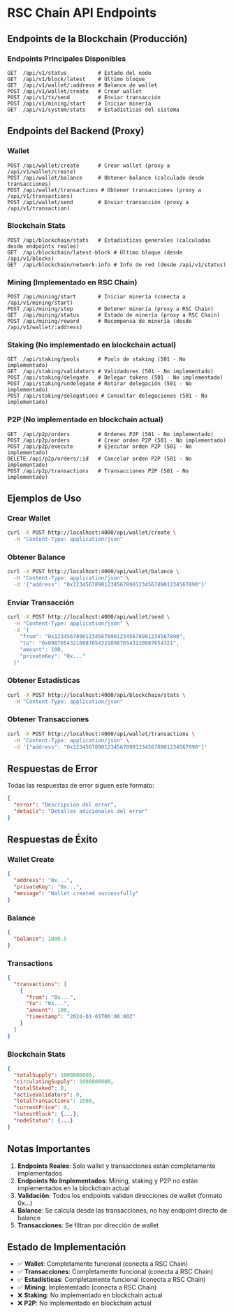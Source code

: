 # RSC Chain API Endpoints

## Endpoints de la Blockchain (Producción)

### Endpoints Principales Disponibles
```
GET  /api/v1/status          # Estado del nodo
GET  /api/v1/block/latest    # Último bloque
GET  /api/v1/wallet/:address # Balance de wallet
POST /api/v1/wallet/create   # Crear wallet
POST /api/v1/tx/send         # Enviar transacción
POST /api/v1/mining/start    # Iniciar minería
GET  /api/v1/system/stats    # Estadísticas del sistema
```

## Endpoints del Backend (Proxy)

### Wallet
```
POST /api/wallet/create      # Crear wallet (proxy a /api/v1/wallet/create)
POST /api/wallet/balance     # Obtener balance (calculado desde transacciones)
POST /api/wallet/transactions # Obtener transacciones (proxy a /api/v1/transactions)
POST /api/wallet/send        # Enviar transacción (proxy a /api/v1/transaction)
```

### Blockchain Stats
```
POST /api/blockchain/stats   # Estadísticas generales (calculadas desde endpoints reales)
GET  /api/blockchain/latest-block # Último bloque (desde /api/v1/blocks)
GET  /api/blockchain/network-info # Info de red (desde /api/v1/status)
```

### Mining (Implementado en RSC Chain)
```
POST /api/mining/start       # Iniciar minería (conecta a /api/v1/mining/start)
POST /api/mining/stop        # Detener minería (proxy a RSC Chain)
GET  /api/mining/status      # Estado de minería (proxy a RSC Chain)
POST /api/mining/reward      # Recompensa de minería (desde /api/v1/wallet/:address)
```

### Staking (No implementado en blockchain actual)
```
GET  /api/staking/pools      # Pools de staking (501 - No implementado)
GET  /api/staking/validators # Validadores (501 - No implementado)
POST /api/staking/delegate   # Delegar tokens (501 - No implementado)
POST /api/staking/undelegate # Retirar delegación (501 - No implementado)
POST /api/staking/delegations # Consultar delegaciones (501 - No implementado)
```

### P2P (No implementado en blockchain actual)
```
GET  /api/p2p/orders         # Órdenes P2P (501 - No implementado)
POST /api/p2p/orders         # Crear orden P2P (501 - No implementado)
POST /api/p2p/execute        # Ejecutar orden P2P (501 - No implementado)
DELETE /api/p2p/orders/:id   # Cancelar orden P2P (501 - No implementado)
POST /api/p2p/transactions   # Transacciones P2P (501 - No implementado)
```

## Ejemplos de Uso

### Crear Wallet
```bash
curl -X POST http://localhost:4000/api/wallet/create \
  -H "Content-Type: application/json"
```

### Obtener Balance
```bash
curl -X POST http://localhost:4000/api/wallet/balance \
  -H "Content-Type: application/json" \
  -d '{"address": "0x1234567890123456789012345678901234567890"}'
```

### Enviar Transacción
```bash
curl -X POST http://localhost:4000/api/wallet/send \
  -H "Content-Type: application/json" \
  -d '{
    "from": "0x1234567890123456789012345678901234567890",
    "to": "0x0987654321098765432109876543210987654321",
    "amount": 100,
    "privateKey": "0x..."
  }'
```

### Obtener Estadísticas
```bash
curl -X POST http://localhost:4000/api/blockchain/stats \
  -H "Content-Type: application/json"
```

### Obtener Transacciones
```bash
curl -X POST http://localhost:4000/api/wallet/transactions \
  -H "Content-Type: application/json" \
  -d '{"address": "0x1234567890123456789012345678901234567890"}'
```

## Respuestas de Error

Todas las respuestas de error siguen este formato:
```json
{
  "error": "Descripción del error",
  "details": "Detalles adicionales del error"
}
```

## Respuestas de Éxito

### Wallet Create
```json
{
  "address": "0x...",
  "privateKey": "0x...",
  "message": "Wallet created successfully"
}
```

### Balance
```json
{
  "balance": 1000.5
}
```

### Transactions
```json
{
  "transactions": [
    {
      "from": "0x...",
      "to": "0x...",
      "amount": 100,
      "timestamp": "2024-01-01T00:00:00Z"
    }
  ]
}
```

### Blockchain Stats
```json
{
  "totalSupply": 1000000000,
  "circulatingSupply": 1000000000,
  "totalStaked": 0,
  "activeValidators": 0,
  "totalTransactions": 1500,
  "currentPrice": 0,
  "latestBlock": {...},
  "nodeStatus": {...}
}
```

## Notas Importantes

1. **Endpoints Reales**: Solo wallet y transacciones están completamente implementados
2. **Endpoints No Implementados**: Mining, staking y P2P no están implementados en la blockchain actual
3. **Validación**: Todos los endpoints validan direcciones de wallet (formato 0x...)
4. **Balance**: Se calcula desde las transacciones, no hay endpoint directo de balance
5. **Transacciones**: Se filtran por dirección de wallet

## Estado de Implementación

- ✅ **Wallet**: Completamente funcional (conecta a RSC Chain)
- ✅ **Transacciones**: Completamente funcional (conecta a RSC Chain)
- ✅ **Estadísticas**: Completamente funcional (conecta a RSC Chain)
- ✅ **Mining**: Implementado (conecta a RSC Chain)
- ❌ **Staking**: No implementado en blockchain actual
- ❌ **P2P**: No implementado en blockchain actual 
